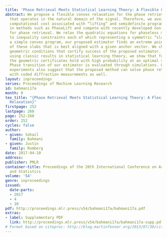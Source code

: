 ```yaml
---
title: 'Phase Retrieval Meets Statistical Learning Theory: A Flexible Convex Relaxation'
abstract: We propose a flexible convex relaxation for the phase retrieval problem
  that operates in the natural domain of the signal. Therefore, we avoid the prohibitive
  computational cost associated with “lifting” and semidefinite programming (SDP)
  in methods such as PhaseLift and compete with recently developed non-convex techniques
  for phase retrieval. We relax the quadratic equations for phaseless measurements
  to inequality constraints each of which representing a symmetric “slab”. Through
  a simple convex program, our proposed estimator finds an extreme point of the intersection
  of these slabs that is best aligned with a given anchor vector. We characterize
  geometric conditions that certify success of the proposed estimator. Furthermore,
  using classic results in statistical learning theory, we show that for random measurements
  the geometric certificates hold with high probability at an optimal sample complexity.
  Phase transition of our estimator is evaluated through simulations. Our numerical
  experiments also suggest that the proposed method can solve phase retrieval problems
  with coded diffraction measurements as well.
layout: inproceedings
series: Proceedings of Machine Learning Research
id: bahmani17a
month: 0
tex_title: "{Phase Retrieval Meets Statistical Learning Theory: A Flexible Convex
  Relaxation}"
firstpage: 252
lastpage: 260
page: 252-260
order: 252
cycles: false
author:
- given: Sohail
  family: Bahmani
- given: Justin
  family: Romberg
date: 2017-04-10
address: 
publisher: PMLR
container-title: Proceedings of the 20th International Conference on Artificial Intelligence
  and Statistics
volume: '54'
genre: inproceedings
issued:
  date-parts:
  - 2017
  - 4
  - 10
pdf: http://proceedings.mlr.press/v54/bahmani17a/bahmani17a.pdf
extras:
- label: Supplementary PDF
  link: http://proceedings.mlr.press/v54/bahmani17a/bahmani17a-supp.pdf
# Format based on citeproc: http://blog.martinfenner.org/2013/07/30/citeproc-yaml-for-bibliographies/
---
```

